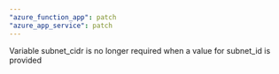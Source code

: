 ```yaml
---
"azure_function_app": patch
"azure_app_service": patch
---
```


Variable subnet_cidr is no longer required when a value for subnet_id is provided
